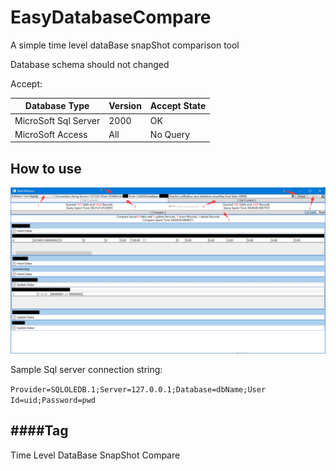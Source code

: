 # EasyDatabaseCompare
A simple time level dataBase snapShot comparison tool

Database schema should not changed

Accept:

|Database Type|Version|Accept State|
|-|-|-|
|MicroSoft Sql Server|2000|OK|
|MicroSoft Access|All|No Query|

How to use
-----------------------
![](https://github.com/Flithor/EasyDatabaseCompare/blob/master/image.png)

Sample Sql server connection string:

`Provider=SQLOLEDB.1;Server=127.0.0.1;Database=dbName;User Id=uid;Password=pwd`

####Tag
--------------------
Time Level DataBase SnapShot Compare
